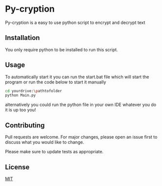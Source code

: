 # Py-cryption

Py-cryption is a easy to use python script to encrypt and decrypt text
## Installation

You only require python to be installed to run this script.
## Usage

To automatically start it you can run the start.bat file which will start the program or run the code below to start it manually

```bash
cd yourdrive:\pathtofolder
python Main.py
```
alternatively you could run the python file in your own IDE whatever you do it is up too you!

## Contributing

Pull requests are welcome. For major changes, please open an issue first
to discuss what you would like to change.

Please make sure to update tests as appropriate.

## License

[MIT](https://choosealicense.com/licenses/mit/)
